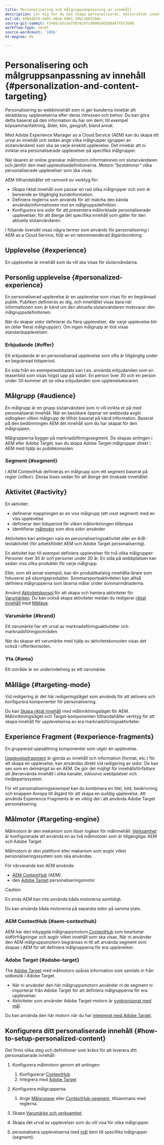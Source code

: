 ```yaml
---
title: Personalisering och målgruppsanpassning av innehåll
description: Lär dig hur du kan skapa personaliserat, målinriktat innehåll med AEM
exl-id: b9b5dbf6-d491-48a6-99b1-19bc1b651b8c
source-git-commit: f2466cb5cda759f0c97cd69810d208d47fb73b98
workflow-type: tm+mt
source-wordcount: '1056'
ht-degree: 0%

---
```



# Personalisering och målgruppsanpassning av innehåll {#personalization-and-content-targeting}

Personalisering av webbinnehåll som ni ger kunderna innebär att skräddarsy upplevelserna efter deras intressen och behov. Du kan göra detta baserat på den information du har om dem; till exempel köpsammanfattning, ålder, kön, geografi, bland annat.

Med Adobe Experience Manager as a Cloud Service (AEM) kan du skapa ett urval av innehåll och sedan ange vilka målgrupper (grupper av slutanvändare) som ska se varje enskild upplevelse. Det innebär att ni inriktar era personaliserade upplevelser på specifika målgrupper.

När läsaren är online granskar målmotorn informationen om slutanvändaren och jämför den med upplevelsedefinitionerna. Motorn *&quot;bestämmer&quot;* vilka personaliserade upplevelser som ska visas.

AEM tillhandahåller ett ramverk av verktyg för:

* Skapa riktat innehåll som passar en rad olika målgrupper och som är beroende av tillgänglig kundinformation.
* Definiera reglerna som används för att matcha den kända användarinformationen mot en målgruppsdefinition.
* Konfigurera era sidor för att presentera målinriktade personaliserade upplevelser, för att återge det specifika innehåll som gäller för den aktuella slutanvändaren.

I följande översikt visas några termer som används för personalisering i AEM as a Cloud Service, följt av en rekommenderad åtgärdsordning.

## Upplevelse {#experience}

En upplevelse är innehåll som du vill ska visas för slutanvändarna.

## Personlig upplevelse {#personalized-experience}

En personaliserad upplevelse är en upplevelse som visas för en begränsad publik. Publiken definieras av dig, och innehållet visas bara när informationen som är känd om den aktuella slutanvändaren motsvarar den målgruppsdefinitionen.

När du skapar sidor definierar du flera upplevelser, där varje upplevelse blir en (eller flera) målgrupp(er). Om ingen målgrupp är löst visas standardupplevelsen.

### Erbjudande {#offer}

Ett erbjudande är en personaliserad upplevelse som ofta är tillgänglig under en begränsad tidsperiod.

En sida från en exempelwebbplats kan t.ex. använda erbjudanden som en teaserbild som visas högst upp på sidan. En person över 30 och en person under 30 kommer att se olika erbjudanden som upplevelseteraren.

## Målgrupp {#audience}

En målgrupp är en grupp slutanvändare som ni vill inrikta er på med personaliserat innehåll. När en besökare öppnar en webbsida avgör sidlogiken vilken målgrupp de tillhör baserat på känd information. Baserat på den bedömningen AEM det innehåll som du har skapat för den målgruppen.

Målgrupperna bygger på marknadsföringssegment. De skapas antingen i AEM eller Adobe Target. kan du skapa Adobe Target-målgrupper direkt i AEM med hjälp av publikkonsolen.

### Segment {#segment}

I AEM ContextHub definieras en målgrupp som ett segment baserat på regler (villkor). Dessa löses sedan för att återge det önskade innehållet.

## Aktivitet {#activity}

En aktivitet:

* definierar mappningen av en viss målgrupp (ett visst segment) med en viss upplevelse
* definierar den tidsperiod för vilken målinriktningen tillämpas
* identifierar [målmotor](#targeting-engine) som dina sidor använder

Aktiviteten kan antingen vara en personaliseringsaktivitet eller en A/B-testaktivitet (för arbetsflödet AEM och Adobe Target personalisering).

En aktivitet kan till exempel definiera upplevelser för två olika målgrupper: Personer över 30 år och personer under 30 år. En sida på webbplatsen kan sedan visa olika produkter för varje målgrupp.

Eller, som ett annat exempel, kan din produktkatalog innehålla lärare som fokuserar på säsongsprodukter. Sommarsportsaktiviteten kan alltså definiera målgrupperna som lärarna målar under sommarmånaderna.

Använd [Aktivitetskonsol](/help/sites-cloud/authoring/personalization/activities.md) för att skapa och hantera aktiviteter för [Varumärken](#brand). Du kan också skapa aktiviteter medan du redigerar [riktat innehåll](/help/sites-cloud/authoring/personalization/targeted-content.md) med [Målläge](/help/sites-cloud/authoring/personalization/targeted-content.md#adding-and-removing-experiences-using-targeting-mode).

### Varumärke {#brand}

Ett varumärke har ett urval av marknadsföringsaktiviteter och marknadsföringsområden.

När du skapar ett varumärke med hjälp av aktivitetskonsolen visas det också i offertkonsolen.

### Yta {#area}

Ett område är en underindelning av ett varumärke.

## Målläge {#targeting-mode}

Vid redigering är det här redigeringsläget som används för att aktivera och konfigurera komponenter för personalisering.

Du kan [Skapa riktat innehåll](/help/sites-cloud/authoring/personalization/targeted-content.md) med målinriktningsläget för AEM. Målinriktningsläget och Target-komponenten tillhandahåller verktyg för att skapa innehåll för upplevelserna av era marknadsföringsaktiviteter.

## Experience Fragment {#experience-fragments}

En grupperad uppsättning komponenter som utgör en upplevelse.

[Upplevelsefragment](/help/sites-cloud/authoring/fundamentals/experience-fragments.md#personalization-experience-fragment) är gjorda av innehåll och information (format, etc.) för att skapa en upplevelse, kan användas direkt vid redigering av sidor. De kan ses som en delmängd av en AEM. De gör det möjligt för innehållsförfattare att återanvända innehåll i olika kanaler, inklusive webbplatser och tredjepartssystem.

För ett personaliseringsexempel kan du kombinera en titel, bild, beskrivning och knappen Anropa till åtgärd för att skapa en suddig upplevelse. Att använda Experience Fragments är en viktig del i att använda Adobe Target personalisering.

## Målmotor {#targeting-engine}

Målmotorn är den mekanism som löser logiken för målinnehåll. [Verksamhet](/help/sites-cloud/authoring/personalization/activities.md) är konfigurerade att använda en av två målmotorer som är tillgängliga: AEM och Adobe Target.

Målmotorn är den plattform eller mekanism som avgör vilket personaliseringssystem som ska användas.

För närvarande kan AEM använda:

* [AEM ContextHub](#aem-contexthub) (AEM)
* den [Adobe Target](#adobe-target) personaliseringsmotor

>[!CAUTION]
>
>En enda AEM kan inte använda båda motorerna samtidigt.
>
>Du kan använda båda motorerna på separata sidor på samma plats.

### AEM ContextHub {#aem-contexthub}

AEM har den inbyggda målgruppsmotorn [ContextHub](/help/implementing/developing/personalization/contexthub.md) som bearbetar sidförfrågningar och avgör vilket innehåll som ska visas. När ni använder den AEM målgruppsmotorn begränsas ni till att använda segment som skapas i AEM för att definiera målgrupperna för era upplevelser.

### Adobe Target {#adobe-target}

The [Adobe Target](/help/sites-cloud/integrating/integrating-adobe-target.md) med målmotorn spåras information som samlats in från sidbesök i Adobe Target.

* När ni använder den här målgruppsmotorn använder ni de segment ni importerar från Adobe Target för att definiera målgrupperna för era upplevelser.
* Aktiviteter som använder Adobe Target-motorn är [synkroniserat med mål](/help/sites-cloud/authoring/personalization/activities.md#synchronizing-activities-with-adobe-target).

Du kan använda den här motorn när du har [integrerat med Adobe Target](/help/sites-cloud/integrating/integrating-adobe-target.md).

## Konfigurera ditt personaliserade innehåll {#how-to-setup-personalized-content}

Det finns olika steg och definitioner som krävs för att leverera ditt personaliserade innehåll:

1. Konfigurera målmotorn genom att antingen:

   1. Konfigurerar [ContextHub](/help/implementing/developing/personalization/configuring-contexthub.md)
   1. Integrera med [Adobe Target](/help/sites-cloud/integrating/integrating-adobe-target.md)

1. Konfigurera målgrupperna.

   1. Ange [Målgrupper](https://experienceleague.adobe.com/docs/target/using/audiences/target.html) eller [ContextHub-segment](/help/sites-cloud/authoring/personalization/contexthub-segmentation.md), tillsammans med reglerna.

1. Skapa [Varumärke och verksamhet](/help/sites-cloud/authoring/personalization/activities.md).

1. Skapa det urval av upplevelser som du vill visa för olika målgrupper.

1. personalisera upplevelserna med [mål](/help/sites-cloud/authoring/personalization/targeted-content.md) dem till specifika målgrupper (segment).